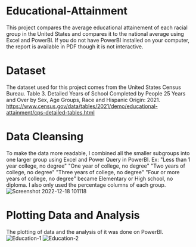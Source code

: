 # Educational-Attainment
This project compares the average educational attainement of each racial group in the United States and compares it to the national average using Excel and PowerBI. If you do not have PowerBI installed on your computer, the report is available in PDF though it is not interactive.
# Dataset
The dataset used for this project comes from the United States Census Bureau. Table 3. Detailed Years of School Completed by People 25 Years and Over by Sex, Age Groups, Race and Hispanic Origin: 2021. https://www.census.gov/data/tables/2021/demo/educational-attainment/cps-detailed-tables.html 
# Data Cleansing
To make the data more readable, I combined all the smaller subgroups into one larger group using Excel and Power Query in PowerBI. Ex: "Less than 1 year college, no degree" "One year of college, no degree" "Two years of college, no degree" "Three years of college, no degree" "Four or more years of college, no degree" became Elementary or High school, no diploma. I also only used the percentage columns of each group.
![Screenshot 2022-12-18 101118](https://user-images.githubusercontent.com/120809566/208305962-34c2aed3-166f-4db8-adfc-8c34bbc84437.png)
# Plotting Data and Analysis
The plotting of data and the analysis of it was done on PowerBI.
![Education-1](https://user-images.githubusercontent.com/120809566/208305967-a298e5b3-bb1c-480c-a1b4-c700f8fe8db1.png)
![Education-2](https://user-images.githubusercontent.com/120809566/208305969-a0583d53-4d28-4808-a812-f06b9488bf0e.png)

